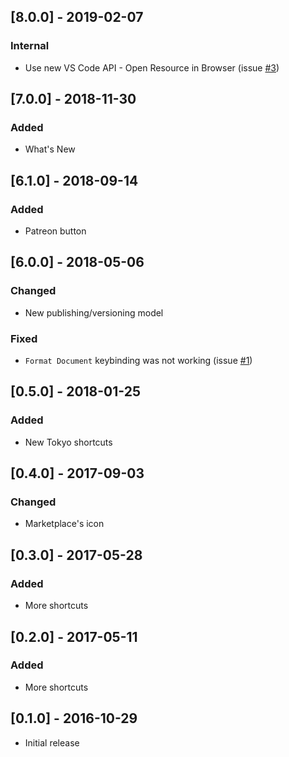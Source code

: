 ## [8.0.0] - 2019-02-07
### Internal
* Use new VS Code API - Open Resource in Browser (issue [#3](https://github.com/alefragnani/vscode-delphi-keybindings/issues/3))

## [7.0.0] - 2018-11-30
### Added
* What's New

## [6.1.0] - 2018-09-14
### Added
* Patreon button

## [6.0.0] - 2018-05-06
### Changed
* New publishing/versioning model

### Fixed
* `Format Document` keybinding was not working (issue [#1](https://github.com/alefragnani/vscode-delphi-keybindings/issues/1))

## [0.5.0] - 2018-01-25
### Added
* New Tokyo shortcuts

## [0.4.0] - 2017-09-03
### Changed
* Marketplace's icon

## [0.3.0] - 2017-05-28
### Added
* More shortcuts

## [0.2.0] - 2017-05-11
### Added
* More shortcuts

## [0.1.0] - 2016-10-29

* Initial release